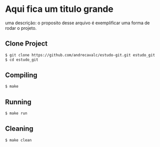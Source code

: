 # Aqui fica um titulo grande


uma descrição: o proposito desse arquivo é exemplificar uma forma de rodar o projeto.

## Clone Project

```bash
$ git clone https://github.com/andrecavalc/estudo-git.git estudo_git
$ cd estudo_git
```

## Compiling

```bash
$ make
```

## Running

```bash
$ make run
```

## Cleaning

```bash
$ make clean
```
